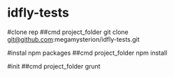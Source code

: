 # idfly-tests

#clone rep
##cmd project_folder git clone git@github.com:megamysterion/idfly-tests.git

#instal npm packages
##cmd project_folder npm install

#init
##cmd project_folder grunt